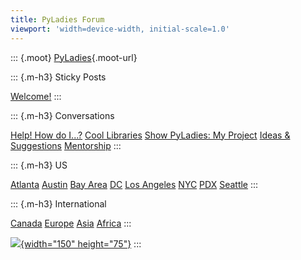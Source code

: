 ```yaml
---
title: PyLadies Forum
viewport: 'width=device-width, initial-scale=1.0'
---
```


::: {.moot}
[PyLadies](https://moot.it/i/pyladies){.moot-url}

::: {.m-h3}
Sticky Posts

[Welcome!](#!/welcome#welcome-to-the-pyladies-dis)
:::

::: {.m-h3}
Conversations

[Help! How do I\...?](#!/how-do-i) [Cool Libraries](#!/cool-libraries)
[Show PyLadies: My Project](#!/show-pyladies-my-project) [Ideas &
Suggestions](#!/ideas) [Mentorship](#!/mentorship)
:::

::: {.m-h3}
US

[Atlanta](#!/atlanta) [Austin](#!/austin) [Bay Area](#!/bay-area)
[DC](#!/dc) [Los Angeles](#!/los-angeles) [NYC](#!/nyc) [PDX](#!/pdx)
[Seattle](#!/seattle)
:::

::: {.m-h3}
International

[Canada](#!/canada) [Europe](#!/europe) [Asia](#!/asia)
[Africa](#!/africa)
:::

[![](http://www.pyladies.com/assets/images/pyladies_logo.png){width="150"
height="75"}](http://discuss.pyladies.com)
:::
